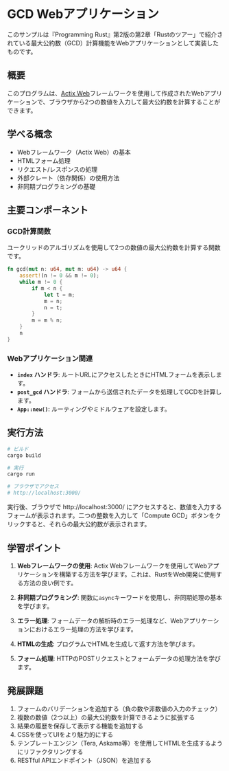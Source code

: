# GCD Webアプリケーション

このサンプルは『Programming Rust』第2版の第2章「Rustのツアー」で紹介されている最大公約数（GCD）計算機能をWebアプリケーションとして実装したものです。

## 概要

このプログラムは、[Actix Web](https://actix.rs/)フレームワークを使用して作成されたWebアプリケーションで、ブラウザから2つの数値を入力して最大公約数を計算することができます。

## 学べる概念

- Webフレームワーク（Actix Web）の基本
- HTMLフォーム処理
- リクエスト/レスポンスの処理
- 外部クレート（依存関係）の使用方法
- 非同期プログラミングの基礎

## 主要コンポーネント

### GCD計算関数

ユークリッドのアルゴリズムを使用して2つの数値の最大公約数を計算する関数です。

```rust
fn gcd(mut n: u64, mut m: u64) -> u64 {
    assert!(n != 0 && m != 0);
    while m != 0 {
        if m < n {
            let t = m;
            m = n;
            n = t;
        }
        m = m % n;
    }
    n
}
```

### Webアプリケーション関連

- **`index` ハンドラ**: ルートURLにアクセスしたときにHTMLフォームを表示します。
- **`post_gcd` ハンドラ**: フォームから送信されたデータを処理してGCDを計算します。
- **`App::new()`**: ルーティングやミドルウェアを設定します。

## 実行方法

```bash
# ビルド
cargo build

# 実行
cargo run

# ブラウザでアクセス
# http://localhost:3000/
```

実行後、ブラウザで http://localhost:3000/ にアクセスすると、数値を入力するフォームが表示されます。二つの整数を入力して「Compute GCD」ボタンをクリックすると、それらの最大公約数が表示されます。

## 学習ポイント

1. **Webフレームワークの使用**: Actix Webフレームワークを使用してWebアプリケーションを構築する方法を学びます。これは、RustをWeb開発に使用する方法の良い例です。

2. **非同期プログラミング**: 関数に`async`キーワードを使用し、非同期処理の基本を学びます。

3. **エラー処理**: フォームデータの解析時のエラー処理など、Webアプリケーションにおけるエラー処理の方法を学びます。

4. **HTMLの生成**: プログラムでHTMLを生成して返す方法を学びます。

5. **フォーム処理**: HTTPのPOSTリクエストとフォームデータの処理方法を学びます。

## 発展課題

1. フォームのバリデーションを追加する（負の数や非数値の入力のチェック）
2. 複数の数値（2つ以上）の最大公約数を計算できるように拡張する
3. 結果の履歴を保存して表示する機能を追加する
4. CSSを使ってUIをより魅力的にする
5. テンプレートエンジン（Tera, Askama等）を使用してHTMLを生成するようにリファクタリングする
6. RESTful APIエンドポイント（JSON）を追加する 
